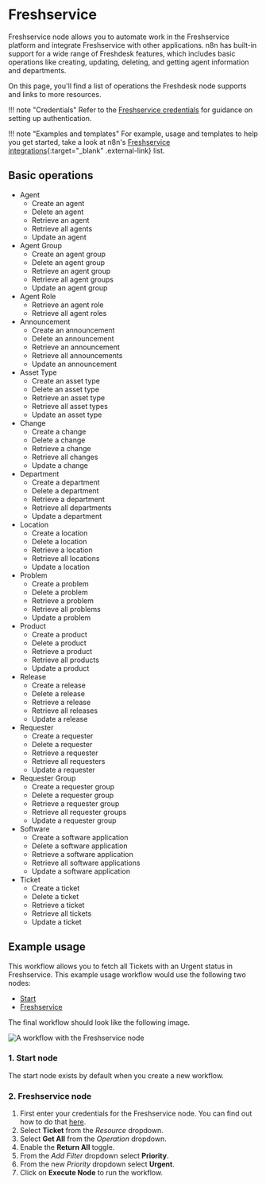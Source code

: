 # Freshservice

Freshservice node allows you to automate work in the Freshservice platform and integrate Freshservice with other applications. n8n has built-in support for a wide range of Freshdesk features, which includes basic operations like creating, updating, deleting, and getting agent information and departments.

On this page, you'll find a list of operations the Freshdesk node supports and links to more resources.

!!! note "Credentials"
    Refer to the [Freshservice credentials](https://docs.n8n.io/integrations/builtin/credentials/freshservice/) for guidance on setting up authentication. 

!!! note "Examples and templates"
    For example, usage and templates to help you get started, take a look at n8n's [Freshservice integrations](https://n8n.io/integrations/freshservice/){:target="_blank" .external-link} list.


## Basic operations

* Agent
    * Create an agent
    * Delete an agent
    * Retrieve an agent
    * Retrieve all agents
    * Update an agent
* Agent Group
    * Create an agent group
    * Delete an agent group
    * Retrieve an agent group
    * Retrieve all agent groups
    * Update an agent group
* Agent Role
    * Retrieve an agent role
    * Retrieve all agent roles
* Announcement
    * Create an announcement
    * Delete an announcement
    * Retrieve an announcement
    * Retrieve all announcements
    * Update an announcement
* Asset Type
    * Create an asset type
    * Delete an asset type
    * Retrieve an asset type
    * Retrieve all asset types
    * Update an asset type
* Change
    * Create a change
    * Delete a change
    * Retrieve a change
    * Retrieve all changes
    * Update a change
* Department
    * Create a department
    * Delete a department
    * Retrieve a department
    * Retrieve all departments
    * Update a department
* Location
    * Create a location
    * Delete a location
    * Retrieve a location
    * Retrieve all locations
    * Update a location
* Problem
    * Create a problem
    * Delete a problem
    * Retrieve a problem
    * Retrieve all problems
    * Update a problem
* Product
    * Create a product
    * Delete a product
    * Retrieve a product
    * Retrieve all products
    * Update a product
* Release
    * Create a release
    * Delete a release
    * Retrieve a release
    * Retrieve all releases
    * Update a release
* Requester
    * Create a requester
    * Delete a requester
    * Retrieve a requester
    * Retrieve all requesters
    * Update a requester
* Requester Group
    * Create a requester group
    * Delete a requester group
    * Retrieve a requester group
    * Retrieve all requester groups
    * Update a requester group
* Software
    * Create a software application
    * Delete a software application
    * Retrieve a software application
    * Retrieve all software applications
    * Update a software application
* Ticket
    * Create a ticket
    * Delete a ticket
    * Retrieve a ticket
    * Retrieve all tickets
    * Update a ticket

## Example usage

This workflow allows you to fetch all Tickets with an Urgent status in Freshservice. This example usage workflow would use the following two nodes:

- [Start](/integrations/builtin/core-nodes/n8n-nodes-base.start/)
- [Freshservice]()

The final workflow should look like the following image.

![A workflow with the Freshservice node](/_images/integrations/builtin/app-nodes/freshservice/workflow.png)

### 1. Start node

The start node exists by default when you create a new workflow.

### 2. Freshservice node

1. First enter your credentials for the Freshservice node. You can find out how to do that [here](/integrations/builtin/credentials/freshservice/).
2. Select **Ticket** from the *Resource* dropdown.
3. Select **Get All** from the *Operation* dropdown.
4. Enable the **Return All** toggle.
5. From the *Add Filter* dropdown select **Priority**.
6. From the new *Priority* dropdown select **Urgent**.
5. Click on **Execute Node** to run the workflow.
